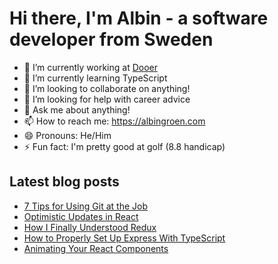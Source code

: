 # Hi there, I'm Albin - a software developer from Sweden

- 🔭 I’m currently working at [Dooer](https://dooer.com)
- 🌱 I’m currently learning TypeScript
- 👯 I’m looking to collaborate on anything!
- 🤔 I’m looking for help with career advice
- 💬 Ask me about anything!
- 📫 How to reach me: https://albingroen.com
- 😄 Pronouns: He/Him
- ⚡ Fun fact: I'm pretty good at golf (8.8 handicap)

## Latest blog posts
<!-- BLOG-POST-LIST:START -->
- [7 Tips for Using Git at the Job](https://levelup.gitconnected.com/7-tips-for-using-git-at-the-job-783ddd631e64?source=rss-dd8934e8db2f------2)
- [Optimistic Updates in React](https://levelup.gitconnected.com/optimistic-updates-in-react-803003844cb0?source=rss-dd8934e8db2f------2)
- [How I Finally Understood Redux](https://medium.com/javascript-in-plain-english/how-i-finally-understood-redux-ffb7666fab43?source=rss-dd8934e8db2f------2)
- [How to Properly Set Up Express With TypeScript](https://levelup.gitconnected.com/how-to-properly-set-up-express-with-typescript-1b52570677c9?source=rss-dd8934e8db2f------2)
- [Animating Your React Components](https://levelup.gitconnected.com/animating-your-react-components-8af7615ea61f?source=rss-dd8934e8db2f------2)
<!-- BLOG-POST-LIST:END -->
